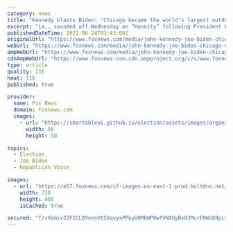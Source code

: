 ```yaml
---
category: news
title: "Kennedy blasts Biden: 'Chicago became the world's largest outdoor shooting range' because of liberal policies"
excerpt: "La., sounded off Wednesday on “Hannity” following President Biden's address laying out his plan to tamp down the nationwide crime surge."
publishedDateTime: 2021-06-24T03:43:00Z
originalUrl: "https://www.foxnews.com/media/john-kennedy-joe-biden-chicago-crime"
webUrl: "https://www.foxnews.com/media/john-kennedy-joe-biden-chicago-crime"
ampWebUrl: "https://www.foxnews.com/media/john-kennedy-joe-biden-chicago-crime.amp"
cdnAmpWebUrl: "https://www-foxnews-com.cdn.ampproject.org/c/s/www.foxnews.com/media/john-kennedy-joe-biden-chicago-crime.amp"
type: article
quality: 116
heat: 116
published: true

provider:
  name: Fox News
  domain: foxnews.com
  images:
    - url: "https://smartableai.github.io/election/assets/images/organizations/foxnews.com-50x50.jpg"
      width: 50
      height: 50

topics:
  - Election
  - Joe Biden
  - Republican Voice

images:
  - url: "https://a57.foxnews.com/cf-images.us-east-1.prod.boltdns.net/v1/static/694940094001/4be42c86-a543-48f5-8c8b-a24a66c35e58/e9c96052-799a-451d-a4ee-87c030fd77ea/1280x720/match/720/405/image.jpg?ve=1&tl=1"
    width: 720
    height: 405
    isCached: true

secured: "T/rXbmiv22F2CL0YnnnVtSVqvyxPPbyU0M6WP0wfVNXUyBx03McrF0Ws89pLsCqItBLJytXCWw8Uu6bcqJQ77XRoTf4BtXrjfCWv6Ll4KvHHrg1Mhe4ZxPYT4YKG4bOBcKoXgMV6qqqUbQU5MdtoKwYProk0ItZ/tfIiGHwEj9s2r9XRhd7HNKWa9iAb42frVg80uA5efSKgU6QazUEv9vc4brFfRLY2ovCl8pxauNvlndNr6LzSNCINMG5IAZAFiGaPI3wGRmC57efAlwopWtgwwJgfcgHOR10GZFHTJ+A+3BME9LnXiCq5w+WKe4qysjf2SXZLxAG5NbCzFsp4IONKB4L3IJprMkwp9MD3C9A=;rGhe5khWLyEDclgnChVpag=="
---
```


